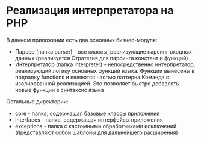 # Реализация интерпретатора на PHP
В данном приложении есть два основных бизнес-модуля:
* Парсер (папка parser) - все классы, реализующие парсинг входных данных (реализуется Стратегия для парсинга констант и функций)
* Интерпретатор (папка interpreter) - непосредственно интерпретатор, реализующий логику основных функций языка. Функции вынесены в подпапку functions и являются частью паттерна Команда с изолированной реализацией. Это позволяет быстро добавлять новые функции в синтаксис языка

Остальные директории:
* core - папка, содержащая базовые классы приложения
* interfaces - папка, содержащая интерфейсы приложения
* exceptions - папка с кастомными обработчиками исключений (представляют собой шаблоны для дальнейшего расширения)
